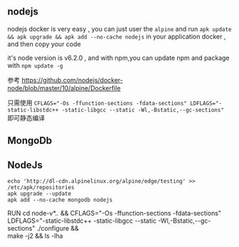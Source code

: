 ## nodejs

nodejs docker is very easy , you can just user the `alpine` and run `apk update && apk upgrade && apk add --no-cache nodejs` in your application docker , and then copy your code

it's node version is v6.2.0 , and with npm,you can update npm and package with `npm update -g`

参考 https://github.com/nodejs/docker-node/blob/master/10/alpine/Dockerfile

只需使用 `CFLAGS="-Os -ffunction-sections -fdata-sections" LDFLAGS="-static-libstdc++ -static-libgcc --static -Wl,-Bstatic,--gc-sections"` 即可静态编译




## MongoDb

## NodeJs

```
echo 'http://dl-cdn.alpinelinux.org/alpine/edge/testing' >> /etc/apk/repositories
apk upgrade --update
apk add --no-cache mongodb nodejs
```

RUN cd node-v*.*.* && CFLAGS="-Os -ffunction-sections -fdata-sections" LDFLAGS="-static-libstdc++ -static-libgcc --static -Wl,-Bstatic,--gc-sections" ./configure && \
make -j2 && ls -lha
